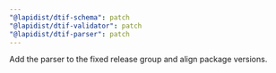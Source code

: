 ```yaml
---
"@lapidist/dtif-schema": patch
"@lapidist/dtif-validator": patch
"@lapidist/dtif-parser": patch
---
```


Add the parser to the fixed release group and align package versions.
